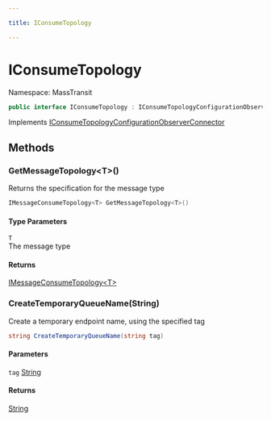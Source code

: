 ```yaml
---

title: IConsumeTopology

---
```


# IConsumeTopology

Namespace: MassTransit

```csharp
public interface IConsumeTopology : IConsumeTopologyConfigurationObserverConnector
```

Implements [IConsumeTopologyConfigurationObserverConnector](../masstransit-configuration/iconsumetopologyconfigurationobserverconnector)

## Methods

### **GetMessageTopology\<T\>()**

Returns the specification for the message type

```csharp
IMessageConsumeTopology<T> GetMessageTopology<T>()
```

#### Type Parameters

`T`<br/>
The message type

#### Returns

[IMessageConsumeTopology\<T\>](../masstransit/imessageconsumetopology-1)<br/>

### **CreateTemporaryQueueName(String)**

Create a temporary endpoint name, using the specified tag

```csharp
string CreateTemporaryQueueName(string tag)
```

#### Parameters

`tag` [String](https://learn.microsoft.com/en-us/dotnet/api/system.string)<br/>

#### Returns

[String](https://learn.microsoft.com/en-us/dotnet/api/system.string)<br/>
